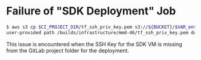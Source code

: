 # Failure of "SDK Deployment" Job

```bash
$ aws s3 cp $CI_PROJECT_DIR/tf_ssh_priv_key.pem s3://${BUCKET}/$VAR_environment}/standalone-sdk-vm/ --sse
user-provided path /builds/infrastructure/mmd-46/tf_ssh_priv_key.pem does not exist.
```

This issue is encountered when the SSH Key for the SDK VM is missing from the GitLab project folder for the deployment.
